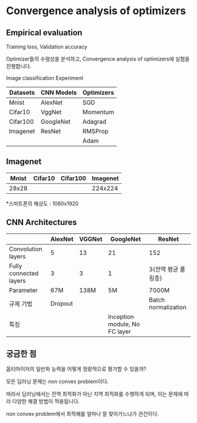 # Convergence analysis of optimizers

## Empirical evaluation

Training loss, Validation accuracy

Optimizer들의 수렴성을 분석하고, Convergence analysis of optimizers에 실험을 진행합니다.

Image classification Experiment

|Datasets|CNN Models|Optimizers|
|---|---|---|
|Mnist|AlexNet|SGD|
|Cifar10|VggNet|Momentum|
|Cifar100|GoogleNet|Adagrad|
|Imagenet|ResNet|RMSProp|
|||Adam|

## Imagenet

|Mnist|Cifar10|Cifar100|Imagenet|
|---|---|---|---|
|28x28|||224x224|

*스마트폰의 해상도 : 1080x1920

## CNN Architectures

||AlexNet|VGGNet|GoogleNet|ResNet|
|---|---|---|---|---|
|Convolution layers|5|13|21|152|
|Fully connected layers|3|3|1|3(전역 평균 풀링층)|
|Parameter|67M|138M|5M|7000M|
|규제 기법|Dropout|||Batch normalization|
|특징|||Inception module, No FC layer||

## 궁금한 점

옵티마이저의 일반화 능력을 어떻게 정량적으로 평가할 수 있을까?

모든 딥러닝 문제는 non convex problem이다.

따라서 딥러닝에서는 전역 최적화가 아닌 지역 최적화를 수행하게 되며, 이는 문제에 따라 다양한 해결 방법이 적용됩니다.

non convex problem에서 최적해를 얼마나 잘 찾아가느냐가 관건이다.


